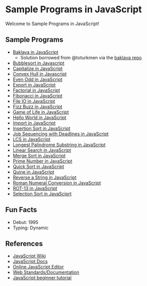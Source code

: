# Sample Programs in JavaScript

Welcome to Sample Programs in JavaScript!

## Sample Programs

-   [Baklava in JavaScript][8]
    -   Solution borrowed from @toturkmen via the [baklava repo][1]
-   [Bubblesort in Javascript][18]
-   [Capitalize in JavaScript][12]
-   [Convex Hull in Javascript][18]
-   [Even Odd in JavaScript][25]
-   [Export in JavaScript][13]
-   [Factorial in JavaScript][15]
-   [Fibonacci in JavaScript][9]
-   [File IO in JavaScript][26]
-   [Fizz Buzz in JavaScript][4]
-   [Game of Life in JavaScript][22]
-   [Hello World in JavaScript][2]
-   [Import in JavaScript][13]
-   [Insertion Sort in JavaScript][16]
-   [Job Sequencing with Deadlines in JavaScript][29]
-   [LCS in JavaScript][28]
-   [Longest Palindrome Substring in JavaScript][30]
-   [Linear Search in JavaScript][27]
-	[Merge Sort in JavaScript][23]
-   [Prime Number in JavaScript][14]
-   [Quick Sort in JavaScript][20]
-	[Quine in JavaScript][24]
-   [Reverse a String in JavaScript][3]
-   [Roman Numeral Conversion in JavaScript][17]
-   [ROT-13 in JavaScript][21]
-   [Selection Sort in JavaSciprt][19]

## Fun Facts

-   Debut: 1995
-   Typing: Dynamic

## References

-   [JavaScript Wiki][javascript-wiki]
-   [JavaScript Docs][javascript-website]
-   [Online JavaScript Editor][7]
-   [Web Standards/Documentation][10]
-   [JavaScript beginner tutorial][11]

[javascript-wiki]: https://en.wikipedia.org/wiki/JavaScript
[javascript-website]: https://www.javascript.com/

[1]: https://github.com/toturkmen/baklava
[2]: https://therenegadecoder.com/code/hello-world-in-javascript/
[3]: https://github.com/jrg94/sample-programs/issues/93
[4]: https://github.com/jrg94/sample-programs/issues/293
[7]: https://js.do/
[8]: https://github.com/TheRenegadeCoder/sample-programs/issues/429
[9]: https://github.com/TheRenegadeCoder/sample-programs/issues/488
[10]: https://developer.mozilla.org/en-US/
[11]: https://www.w3schools.com/js/
[12]: https://github.com/TheRenegadeCoder/sample-programs/issues/1067
[13]: https://github.com/TheRenegadeCoder/sample-programs/issues/1178
[14]: https://github.com/TheRenegadeCoder/sample-programs/issues/1191
[15]: https://github.com/TheRenegadeCoder/sample-programs/issues/1383
[16]: https://github.com/TheRenegadeCoder/sample-programs/issues/1382
[17]: https://github.com/TheRenegadeCoder/sample-programs/issues/1391
[18]: https://github.com/TheRenegadeCoder/sample-programs/issues/1376
[19]: https://github.com/TheRenegadeCoder/sample-programs/issues/1380
[20]: https://github.com/TheRenegadeCoder/sample-programs/issues/1649
[20]: https://github.com/TheRenegadeCoder/sample-programs/issues/1379
[21]: https://github.com/TheRenegadeCoder/sample-programs/blob/master/archive/j/javascript/rot-13.js
[22]: https://github.com/TheRenegadeCoder/sample-programs/issues/1377
[23]: https://github.com/TheRenegadeCoder/sample-programs/issues/1385
[24]: https://github.com/TheRenegadeCoder/sample-programs/issues/1384
[25]: https://github.com/TheRenegadeCoder/sample-programs/blob/master/archive/j/javascript/even-odd.js
[26]: https://github.com/TheRenegadeCoder/sample-programs/blob/master/archive/j/javascript/file-io.js
[27]:https://github.com/TheRenegadeCoder/sample-programs/blob/master/archive/j/javascript/linear-search.js
[28]: https://github.com/TheRenegadeCoder/sample-programs/issues/1381
[29]: https://github.com/TheRenegadeCoder/sample-programs/pull/2163
[30]: https://github.com/TheRenegadeCoder/sample-programs/issues/2245
